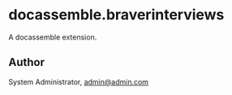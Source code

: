 # docassemble.braverinterviews

A docassemble extension.

## Author

System Administrator, admin@admin.com

